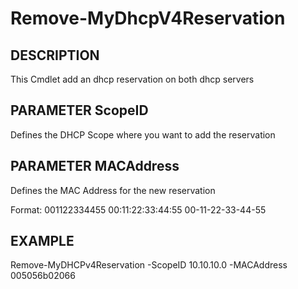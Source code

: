 # Remove-MyDhcpV4Reservation

## DESCRIPTION
This Cmdlet add an dhcp reservation on both dhcp servers

## PARAMETER ScopeID
Defines the DHCP Scope where you want to add the reservation

## PARAMETER MACAddress
Defines the MAC Address for the new reservation

Format:
001122334455
00:11:22:33:44:55
00-11-22-33-44-55

## EXAMPLE
Remove-MyDHCPv4Reservation -ScopeID 10.10.10.0 -MACAddress 005056b02066
